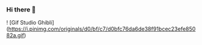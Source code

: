 ### Hi there 👋

! [Gif Studio Ghibli] (https://i.pinimg.com/originals/d0/bf/c7/d0bfc76da6de38f91bcec23efe85082a.gif)
